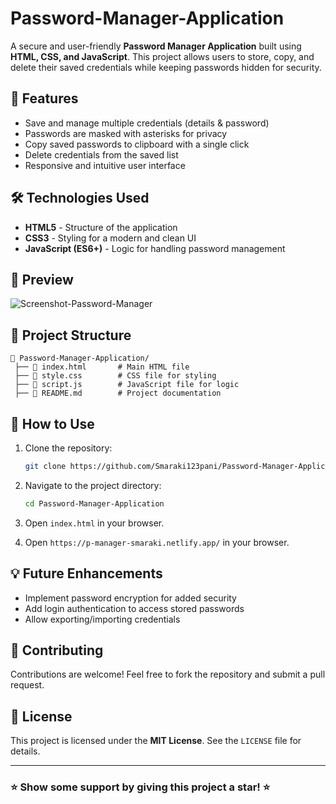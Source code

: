 # Password-Manager-Application

A secure and user-friendly **Password Manager Application** built using **HTML, CSS, and JavaScript**. This project allows users to store, copy, and delete their saved credentials while keeping passwords hidden for security.

## 🚀 Features

- Save and manage multiple credentials (details & password)
- Passwords are masked with asterisks for privacy
- Copy saved passwords to clipboard with a single click
- Delete credentials from the saved list
- Responsive and intuitive user interface

## 🛠️ Technologies Used

- **HTML5** - Structure of the application
- **CSS3** - Styling for a modern and clean UI
- **JavaScript (ES6+)** - Logic for handling password management

## 📸 Preview
![Screenshot-Password-Manager](https://github.com/user-attachments/assets/760ab4fe-6cd3-42cb-ac32-d3adaa18b073)

## 📂 Project Structure

```
📁 Password-Manager-Application/
 ├── 📄 index.html       # Main HTML file
 ├── 📄 style.css        # CSS file for styling
 ├── 📄 script.js        # JavaScript file for logic
 ├── 📄 README.md        # Project documentation
```

## 🎯 How to Use

1. Clone the repository:
   ```sh
   git clone https://github.com/Smaraki123pani/Password-Manager-Application.git
   ```
2. Navigate to the project directory:
   ```sh
   cd Password-Manager-Application
   ```
3. Open `index.html` in your browser.

4. Open `https://p-manager-smaraki.netlify.app/` in your browser.

## 💡 Future Enhancements

- Implement password encryption for added security
- Add login authentication to access stored passwords
- Allow exporting/importing credentials

## 🙌 Contributing

Contributions are welcome! Feel free to fork the repository and submit a pull request.

## 📜 License

This project is licensed under the **MIT License**. See the `LICENSE` file for details.

---

### ⭐ Show some support by giving this project a star! ⭐
